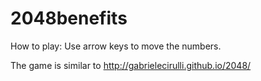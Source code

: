 2048benefits
============

How to play: 
Use arrow keys to move the numbers. 


The game is similar to http://gabrielecirulli.github.io/2048/
